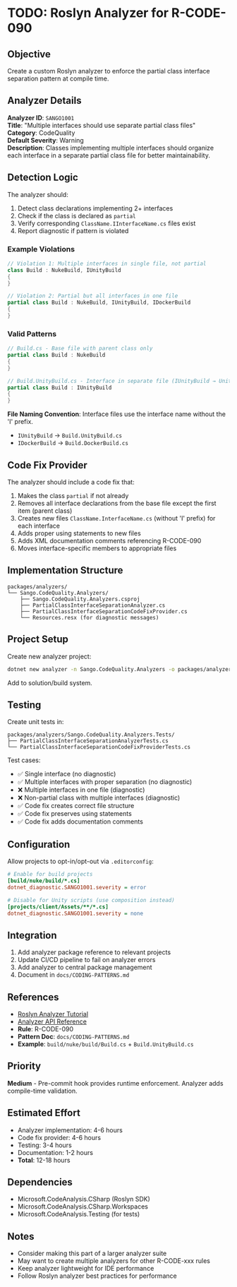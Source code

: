# TODO: Roslyn Analyzer for R-CODE-090

## Objective

Create a custom Roslyn analyzer to enforce the partial class interface separation pattern at compile time.

## Analyzer Details

**Analyzer ID**: `SANGO1001`  
**Title**: "Multiple interfaces should use separate partial class files"  
**Category**: CodeQuality  
**Default Severity**: Warning  
**Description**: Classes implementing multiple interfaces should organize each interface in a separate partial class file for better maintainability.

## Detection Logic

The analyzer should:

1. Detect class declarations implementing 2+ interfaces
2. Check if the class is declared as `partial`
3. Verify corresponding `ClassName.IInterfaceName.cs` files exist
4. Report diagnostic if pattern is violated

### Example Violations

```csharp
// Violation 1: Multiple interfaces in single file, not partial
class Build : NukeBuild, IUnityBuild
{
}

// Violation 2: Partial but all interfaces in one file
partial class Build : NukeBuild, IUnityBuild, IDockerBuild
{
}
```

### Valid Patterns

```csharp
// Build.cs - Base file with parent class only
partial class Build : NukeBuild
{
}

// Build.UnityBuild.cs - Interface in separate file (IUnityBuild → UnityBuild)
partial class Build : IUnityBuild
{
}
```

**File Naming Convention**: Interface files use the interface name without the 'I' prefix.

- `IUnityBuild` → `Build.UnityBuild.cs`
- `IDockerBuild` → `Build.DockerBuild.cs`

## Code Fix Provider

The analyzer should include a code fix that:

1. Makes the class `partial` if not already
2. Removes all interface declarations from the base file except the first item (parent class)
3. Creates new files `ClassName.InterfaceName.cs` (without 'I' prefix) for each interface
4. Adds proper using statements to new files
5. Adds XML documentation comments referencing R-CODE-090
6. Moves interface-specific members to appropriate files

## Implementation Structure

```
packages/analyzers/
└── Sango.CodeQuality.Analyzers/
    ├── Sango.CodeQuality.Analyzers.csproj
    ├── PartialClassInterfaceSeparationAnalyzer.cs
    ├── PartialClassInterfaceSeparationCodeFixProvider.cs
    └── Resources.resx (for diagnostic messages)
```

## Project Setup

Create new analyzer project:

```bash
dotnet new analyzer -n Sango.CodeQuality.Analyzers -o packages/analyzers/Sango.CodeQuality.Analyzers
```

Add to solution/build system.

## Testing

Create unit tests in:

```
packages/analyzers/Sango.CodeQuality.Analyzers.Tests/
├── PartialClassInterfaceSeparationAnalyzerTests.cs
└── PartialClassInterfaceSeparationCodeFixProviderTests.cs
```

Test cases:

- ✅ Single interface (no diagnostic)
- ✅ Multiple interfaces with proper separation (no diagnostic)
- ❌ Multiple interfaces in one file (diagnostic)
- ❌ Non-partial class with multiple interfaces (diagnostic)
- ✅ Code fix creates correct file structure
- ✅ Code fix preserves using statements
- ✅ Code fix adds documentation comments

## Configuration

Allow projects to opt-in/opt-out via `.editorconfig`:

```ini
# Enable for build projects
[build/nuke/build/*.cs]
dotnet_diagnostic.SANGO1001.severity = error

# Disable for Unity scripts (use composition instead)
[projects/client/Assets/**/*.cs]
dotnet_diagnostic.SANGO1001.severity = none
```

## Integration

1. Add analyzer package reference to relevant projects
2. Update CI/CD pipeline to fail on analyzer errors
3. Add analyzer to central package management
4. Document in `docs/CODING-PATTERNS.md`

## References

- [Roslyn Analyzer Tutorial](https://learn.microsoft.com/en-us/dotnet/csharp/roslyn-sdk/tutorials/how-to-write-csharp-analyzer-code-fix)
- [Analyzer API Reference](https://learn.microsoft.com/en-us/dotnet/api/microsoft.codeanalysis.diagnostics)
- **Rule**: R-CODE-090
- **Pattern Doc**: `docs/CODING-PATTERNS.md`
- **Example**: `build/nuke/build/Build.cs` + `Build.UnityBuild.cs`

## Priority

**Medium** - Pre-commit hook provides runtime enforcement. Analyzer adds compile-time validation.

## Estimated Effort

- Analyzer implementation: 4-6 hours
- Code fix provider: 4-6 hours
- Testing: 3-4 hours
- Documentation: 1-2 hours
- **Total**: 12-18 hours

## Dependencies

- Microsoft.CodeAnalysis.CSharp (Roslyn SDK)
- Microsoft.CodeAnalysis.CSharp.Workspaces
- Microsoft.CodeAnalysis.Testing (for tests)

## Notes

- Consider making this part of a larger analyzer suite
- May want to create multiple analyzers for other R-CODE-xxx rules
- Keep analyzer lightweight for IDE performance
- Follow Roslyn analyzer best practices for performance
